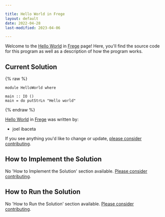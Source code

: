 ```yaml
---

title: Hello World in Frege
layout: default
date: 2022-04-28
last-modified: 2023-04-06

---
```


Welcome to the [Hello World](https://sampleprograms.io/projects/hello-world) in [Frege](https://sampleprograms.io/languages/frege) page! Here, you'll find the source code for this program as well as a description of how the program works.

## Current Solution

{% raw %}

```frege
module HelloWorld where

main :: IO ()
main = do putStrLn "Hello world"
```

{% endraw %}

[Hello World](https://sampleprograms.io/projects/hello-world) in [Frege](https://sampleprograms.io/languages/frege) was written by:

- joel ibaceta

If you see anything you'd like to change or update, [please consider contributing](https://github.com/TheRenegadeCoder/sample-programs).

## How to Implement the Solution

No 'How to Implement the Solution' section available. [Please consider contributing](https://github.com/TheRenegadeCoder/sample-programs-website).

## How to Run the Solution

No 'How to Run the Solution' section available. [Please consider contributing](https://github.com/TheRenegadeCoder/sample-programs-website).